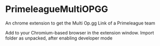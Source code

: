 # PrimeleagueMultiOPGG
An chrome extension to get the Multi Op.gg Link of a Primeleague team


Add to your Chromium-based browser in the extension window. Import folder as unpacked, after enabling developer mode
